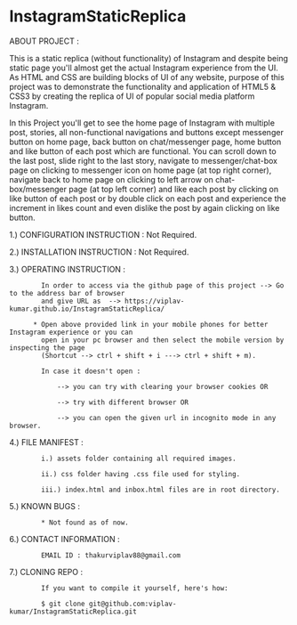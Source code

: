 # InstagramStaticReplica
ABOUT PROJECT : 

This is a static replica (without functionality) of Instagram and despite being static page you'll almost get the actual Instagram experience from the UI.
As HTML and CSS are building blocks of UI of any website, purpose of this project was to demonstrate the functionality and application of HTML5 & CSS3 by creating 
the replica of UI of popular social media platform Instagram.

In this Project you'll get to see the home page of Instagram with multiple post, stories, all non-functional navigations and buttons except messenger button on home page, back button on chat/messenger page, home button and like button of each post which are functional. You can scroll down to the last post, slide right to the last story, navigate to messenger/chat-box page on clicking to messenger icon on home page (at top right corner), navigate back to home page on clicking to left arrow on chat-box/messenger page (at top left corner) and like each post by clicking on like button of each post or by double click on each post and experience the increment in likes count and even dislike the post by again clicking on like button.

1.) CONFIGURATION INSTRUCTION :   Not Required.

2.) INSTALLATION INSTRUCTION  :   Not Required.

3.) OPERATING INSTRUCTION     :   

            In order to access via the github page of this project --> Go to the address bar of browser 
            and give URL as  --> https://viplav-kumar.github.io/InstagramStaticReplica/
            
          * Open above provided link in your mobile phones for better Instagram experience or you can 
            open in your pc browser and then select the mobile version by inspecting the page 
            (Shortcut --> ctrl + shift + i ---> ctrl + shift + m).
 
            In case it doesn't open :

                --> you can try with clearing your browser cookies OR

                --> try with different browser OR

                --> you can open the given url in incognito mode in any browser.
                                      
4.) FILE MANIFEST             :   

            i.) assets folder containing all required images.

            ii.) css folder having .css file used for styling.

            iii.) index.html and inbox.html files are in root directory.
                                  
5.) KNOWN BUGS                :   

            * Not found as of now.

6.) CONTACT INFORMATION       :   

            EMAIL ID : thakurviplav88@gmail.com
                                  
7.) CLONING REPO              :   
     
            If you want to compile it yourself, here's how:

            $ git clone git@github.com:viplav-kumar/InstagramStaticReplica.git
